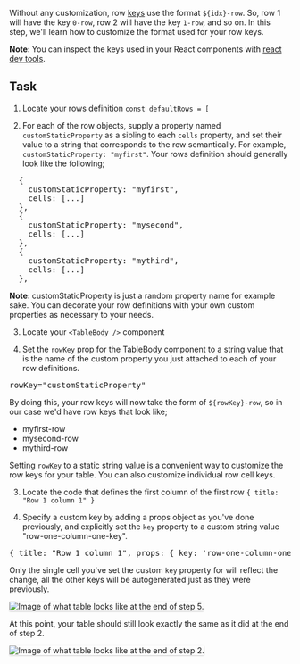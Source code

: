 Without any customization, row <a href="https://reactjs.org/docs/lists-and-keys.html#keys" target="_blank">keys</a> use the format `${idx}-row`. So, row 1 will have the key `0-row`, row 2 will have the key `1-row`, and so on. In this step, we'll learn how to customize the format used for your row keys.

<!-- TODO: investigate integrating https://github.com/facebook/react/tree/master/packages/react-devtools -->
<strong>Note: </strong> You can inspect the keys used in your React components with <a href="https://chrome.google.com/webstore/detail/react-developer-tools/fmkadmapgofadopljbjfkapdkoienihi?hl=en" target="_blank">react dev tools</a>.

## Task

1) Locate your rows definition `const defaultRows = [`

2) For each of the row objects, supply a property named `customStaticProperty` as a sibling to each `cells` property, and set their value to a string that corresponds to the row semantically. For example, `customStaticProperty: "myfirst"`. Your rows definition should generally look like the following;

<pre class="file">
  {
    customStaticProperty: "myfirst",
    cells: [...]
  },
  {
    customStaticProperty: "mysecond",
    cells: [...]
  },
  {
    customStaticProperty: "mythird",
    cells: [...]
  },
</pre>

<strong>Note: </strong> customStaticProperty is just a random property name for example sake. You can decorate your row definitions with your own custom properties as necessary to your needs.

3) Locate your `<TableBody />` component

4) Set the `rowKey` prop for the TableBody component to a string value that is the name of the custom property you just attached to each of your row definitions.

<pre class="file">
rowKey="customStaticProperty"
</pre>

By doing this, your row keys will now take the form of `${rowKey}-row`, so in our case we'd have row keys that look like;

<!-- TODO: insert validation for this step here -->

<ul>
  <li>myfirst-row</li>
  <li>mysecond-row</li>
  <li>mythird-row</li>
</ul>

Setting `rowKey` to a static string value is a convenient way to customize the row keys for your table. You can also customize individual row cell keys.

3) Locate the code that defines the first column of the first row `{ title: "Row 1 column 1" }`

4) Specify a custom key by adding a props object as you've done previously, and explicitly set the `key` property to a custom string value "row-one-column-one-key".

<pre class="file" data-target="clipboard">
{ title: "Row 1 column 1", props: { key: 'row-one-column-one-key' } },
</pre>

Only the single cell you've set the custom `key` property for will reflect the change, all the other keys will be autogenerated just as they were previously.

<img src="customize-table/assets/step-4.png" alt="Image of what table looks like at the end of step 5." style="box-shadow: rgba(3, 3, 3, 0.2) 0px 1.25px 2.5px 0px;" />

At this point, your table should still look exactly the same as it did at the end of step 2.

<img src="customize-table/assets/step-2-complete.png" alt="Image of what table looks like at the end of step 2." style="box-shadow: rgba(3, 3, 3, 0.2) 0px 1.25px 2.5px 0px;" />
